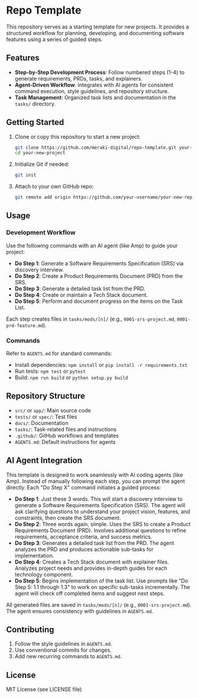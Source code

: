 # Repo Template

This repository serves as a starting template for new projects. It provides a structured workflow for planning, developing, and documenting software features using a series of guided steps.

## Features

- **Step-by-Step Development Process**: Follow numbered steps (1-4) to generate requirements, PRDs, tasks, and explainers.
- **Agent-Driven Workflow**: Integrates with AI agents for consistent command execution, style guidelines, and repository structure.
- **Task Management**: Organized task lists and documentation in the `tasks/` directory.

## Getting Started

1. Clone or copy this repository to start a new project:
   ```bash
   git clone https://github.com/meraki-digital/repo-template.git your-new-project
   cd your-new-project
   ```

2. Initialize Git if needed:
   ```bash
   git init
   ```

3. Attach to your own GitHub repo:
   ```bash
   git remote add origin https://github.com/your-username/your-new-repo.git
   ```

## Usage

### Development Workflow

Use the following commands with an AI agent (like Amp) to guide your project:

- **Do Step 1**: Generate a Software Requirements Specification (SRS) via discovery interview.
- **Do Step 2**: Create a Product Requirements Document (PRD) from the SRS.
- **Do Step 3**: Generate a detailed task list from the PRD.
- **Do Step 4**: Create or maintain a Tech Stack document.
- **Do Step 5**: Perform and document progress on the items on the Task List.

Each step creates files in `tasks/mods/[n]/` (e.g., `0001-srs-project.md`, `0001-prd-feature.md`).

### Commands

Refer to `AGENTS.md` for standard commands:

- Install dependencies: `npm install` or `pip install -r requirements.txt`
- Run tests: `npm test` or `pytest`
- Build: `npm run build` or `python setup.py build`

## Repository Structure

- `src/` or `app/`: Main source code
- `tests/` or `spec/`: Test files
- `docs/`: Documentation
- `tasks/`: Task-related files and instructions
- `.github/`: GitHub workflows and templates
- `AGENTS.md`: Default instructions for agents

## AI Agent Integration

This template is designed to work seamlessly with AI coding agents (like Amp). Instead of manually following each step, you can prompt the agent directly. Each "Do Step X" command initiates a guided process:

- **Do Step 1**: Just these 3 words. This will start a discovery interview to generate a Software Requirements Specification (SRS). The agent will ask clarifying questions to understand your project vision, features, and constraints, then create the SRS document.
- **Do Step 2**: Three words again, simple. Uses the SRS to create a Product Requirements Document (PRD). Involves additional questions to refine requirements, acceptance criteria, and success metrics.
- **Do Step 3**: Generates a detailed task list from the PRD. The agent analyzes the PRD and produces actionable sub-tasks for implementation.
- **Do Step 4**: Creates a Tech Stack document with explainer files. Analyzes project needs and provides in-depth guides for each technology component.
- **Do Step 5**: Begins implementation of the task list. Use prompts like "Do Step 5: 1.1 through 1.3" to work on specific sub-tasks incrementally. The agent will check off completed items and suggest next steps.

All generated files are saved in `tasks/mods/[n]/` (e.g., `0001-srs-project.md`). The agent ensures consistency with guidelines in `AGENTS.md`.

## Contributing

1. Follow the style guidelines in `AGENTS.md`.
2. Use conventional commits for changes.
3. Add new recurring commands to `AGENTS.md`.

## License

MIT License (see LICENSE file)
